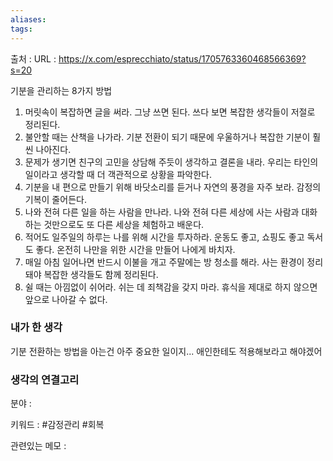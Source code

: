 ```yaml
---
aliases: 
tags:
---
```

출처 : 
URL : https://x.com/esprecchiato/status/1705763360468566369?s=20

기분을 관리하는 8가지 방법
1. 머릿속이 복잡하면 글을 써라. 그냥 쓰면 된다. 쓰다 보면 복잡한 생각들이 저절로 정리된다.
2. 불안할 때는 산책을 나가라. 기분 전환이 되기 때문에 우울하거나 복잡한 기분이 훨씬 나아진다.
3. 문제가 생기면 친구의 고민을 상담해 주듯이 생각하고 결론을 내라. 우리는 타인의 일이라고 생각할 때 더 객관적으로 상황을 파악한다.
4. 기분을 내 편으로 만들기 위해 바닷소리를 듣거나 자연의 풍경을 자주 보라. 감정의 기복이 줄어든다.
5. 나와 전혀 다른 일을 하는 사람을 만나라. 나와 전혀 다른 세상에 사는 사람과 대화하는 것만으로도 또 다른 세상을 체험하고 배운다.
6. 적어도 일주일의 하루는 나를 위해 시간을 투자하라. 운동도 좋고, 쇼핑도 좋고 독서도 좋다. 온전히 나만을 위한 시간을 만들어 나에게 바치자.
7. 매일 아침 일어나면 반드시 이불을 개고 주말에는 방 청소를 해라. 사는 환경이 정리돼야 복잡한 생각들도 함께 정리된다.
8. 쉴 때는 아낌없이 쉬어라. 쉬는 데 죄책감을 갖지 마라. 휴식을 제대로 하지 않으면 앞으로 나아갈 수 없다.

### 내가 한 생각
기분 전환하는 방법을 아는건 아주 중요한 일이지... 애인한테도 적용해보라고 해야겠어

### 생각의 연결고리
분야 : 

키워드 : #감정관리 #회복


관련있는 메모 : 
